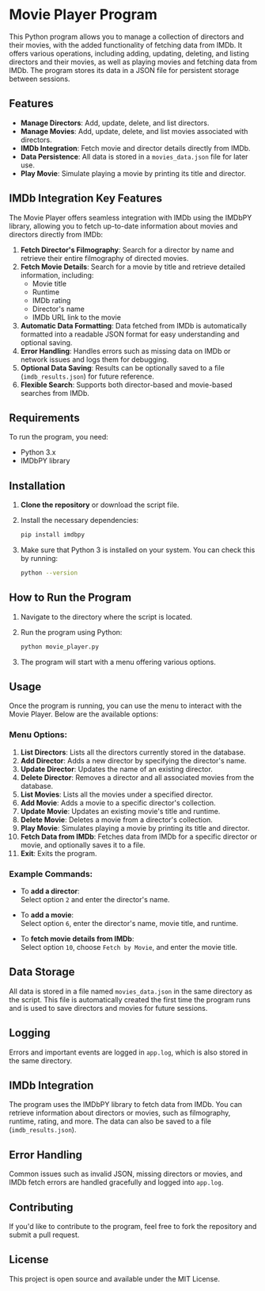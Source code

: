 # Movie Player Program

This Python program allows you to manage a collection of directors and their movies, with the added functionality of fetching data from IMDb. It offers various operations, including adding, updating, deleting, and listing directors and their movies, as well as playing movies and fetching data from IMDb. The program stores its data in a JSON file for persistent storage between sessions.

## Features

- **Manage Directors**: Add, update, delete, and list directors.
- **Manage Movies**: Add, update, delete, and list movies associated with directors.
- **IMDb Integration**: Fetch movie and director details directly from IMDb.
- **Data Persistence**: All data is stored in a `movies_data.json` file for later use.
- **Play Movie**: Simulate playing a movie by printing its title and director.

## IMDb Integration Key Features

The Movie Player offers seamless integration with IMDb using the IMDbPY library, allowing you to fetch up-to-date information about movies and directors directly from IMDb:

1. **Fetch Director's Filmography**: Search for a director by name and retrieve their entire filmography of directed movies.
2. **Fetch Movie Details**: Search for a movie by title and retrieve detailed information, including:
   - Movie title
   - Runtime
   - IMDb rating
   - Director's name
   - IMDb URL link to the movie
3. **Automatic Data Formatting**: Data fetched from IMDb is automatically formatted into a readable JSON format for easy understanding and optional saving.
4. **Error Handling**: Handles errors such as missing data on IMDb or network issues and logs them for debugging.
5. **Optional Data Saving**: Results can be optionally saved to a file (`imdb_results.json`) for future reference.
6. **Flexible Search**: Supports both director-based and movie-based searches from IMDb.

## Requirements

To run the program, you need:

- Python 3.x
- IMDbPY library

## Installation

1. **Clone the repository** or download the script file.
2. Install the necessary dependencies:

    ```bash
    pip install imdbpy
    ```

3. Make sure that Python 3 is installed on your system. You can check this by running:

    ```bash
    python --version
    ```

## How to Run the Program

1. Navigate to the directory where the script is located.
2. Run the program using Python:

    ```bash
    python movie_player.py
    ```

3. The program will start with a menu offering various options.

## Usage

Once the program is running, you can use the menu to interact with the Movie Player. Below are the available options:

### Menu Options:

1. **List Directors**: Lists all the directors currently stored in the database.
2. **Add Director**: Adds a new director by specifying the director's name.
3. **Update Director**: Updates the name of an existing director.
4. **Delete Director**: Removes a director and all associated movies from the database.
5. **List Movies**: Lists all the movies under a specified director.
6. **Add Movie**: Adds a movie to a specific director's collection.
7. **Update Movie**: Updates an existing movie's title and runtime.
8. **Delete Movie**: Deletes a movie from a director's collection.
9. **Play Movie**: Simulates playing a movie by printing its title and director.
10. **Fetch Data from IMDb**: Fetches data from IMDb for a specific director or movie, and optionally saves it to a file.
11. **Exit**: Exits the program.

### Example Commands:

- To **add a director**:  
  Select option `2` and enter the director's name.

- To **add a movie**:  
  Select option `6`, enter the director's name, movie title, and runtime.

- To **fetch movie details from IMDb**:  
  Select option `10`, choose `Fetch by Movie`, and enter the movie title.

## Data Storage

All data is stored in a file named `movies_data.json` in the same directory as the script. This file is automatically created the first time the program runs and is used to save directors and movies for future sessions.

## Logging

Errors and important events are logged in `app.log`, which is also stored in the same directory.

## IMDb Integration

The program uses the IMDbPY library to fetch data from IMDb. You can retrieve information about directors or movies, such as filmography, runtime, rating, and more. The data can also be saved to a file (`imdb_results.json`).

## Error Handling

Common issues such as invalid JSON, missing directors or movies, and IMDb fetch errors are handled gracefully and logged into `app.log`.

## Contributing

If you'd like to contribute to the program, feel free to fork the repository and submit a pull request.

## License

This project is open source and available under the MIT License.
